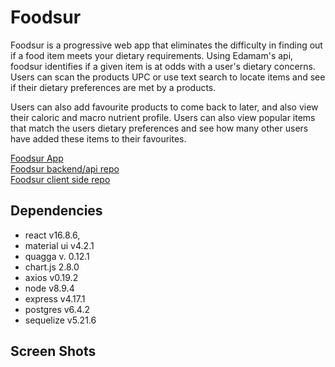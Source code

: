 # Foodsur

Foodsur is a progressive web app that eliminates the difficulty in finding out if a food item meets your dietary requirements. Using Edamam's api, foodsur identifies if a given item is at odds with a user's dietary concerns. Users can scan the products UPC or use text search to locate items and see if their dietary preferences are met by a products. 

Users can also add favourite products to come back to later, and also view their caloric and macro nutrient profile. Users can also view popular items that match the users dietary preferences and see how many other users have added these items to their favourites. 

[Foodsur App](https://foodsur.netlify.app/)  
[Foodsur backend/api repo](https://github.com/AtaAnsari/Foodsur-Client)  
[Foodsur client side repo](https://github.com/berk-ozer/foodsur-api)

## Dependencies

- react v16.8.6,
- material ui v4.2.1
- quagga v. 0.12.1
- chart.js 2.8.0
- axios v0.19.2
- node v8.9.4
- express v4.17.1
- postgres v6.4.2
- sequelize v5.21.6


## Screen Shots

